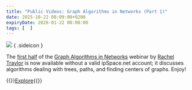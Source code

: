 ```yaml
---
title: "Public Videos: Graph Algorithms in Networks (Part 1)"
date: 2025-10-22 08:09:00+0200
expiryDate: 2026-01-22 00:00:00
tags: [  ]
---
```

![](/2024/05/dalle-graph-math.jpeg)
{ .sideicon }

The [first half](https://my.ipspace.net/bin/list?id=Algorithms#TREE) of the [Graph Algorithms in Networks](https://my.ipspace.net/bin/list?id=Algorithms) webinar by [Rachel Traylor](https://www.ipspace.net/Author:Rachel_Traylor) is now available without a valid ipSpace.net account; it discusses algorithms dealing with trees, paths, and finding centers of graphs. Enjoy!

{{<jump>}}[Explore](https://my.ipspace.net/bin/list?id=Algorithms#TREE){{</jump>}}
